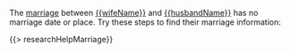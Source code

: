 The [marriage](https://familysearch.org/tree/relationship/{{crid}}/couple)
between [{{wifeName}}](https://familysearch.org/tree/person/{{wid}}/research-help) and [{{husbandName}}](https://familysearch.org/tree/person/{{hid}}/research-help) has no marriage date or place. 
Try these steps to find their marriage information:
  
{{> researchHelpMarriage}}